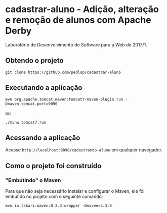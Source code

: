 # cadastrar-aluno - Adição, alteração e remoção de alunos com Apache Derby
Laboratório de Desenvolvimento de Software para a Web de 2017/1.

## Obtendo o projeto

`git clone https://github.com/pedlop/cadastrar-aluno`

## Executando a aplicação

`mvn org.apache.tomcat.maven:tomcat7-maven-plugin:run -Dmaven.tomcat.port=9090`

ou

`./mvnw tomcat7:run`

## Acessando a aplicação

Acesse `http://localhost:9090/cadastrando-aluno` em qualquer navegador.

## Como o projeto foi construído

### "Embutindo" o Maven

Para que não seja necessário instalar e configurar o Maven, ele foi embutido no projeto com o seguinte comando:

`mvn io.takari:maven:0.3.3:wrapper -Dmaven=3.3.9`
